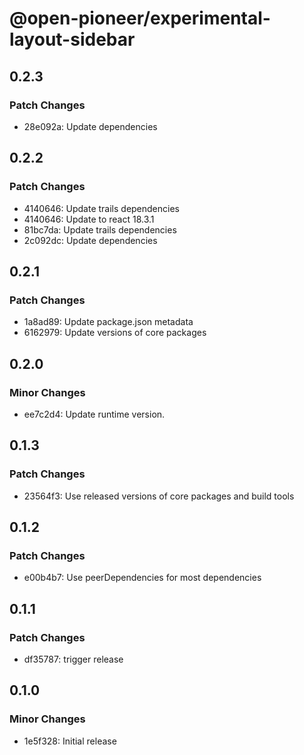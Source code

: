 # @open-pioneer/experimental-layout-sidebar

## 0.2.3

### Patch Changes

-   28e092a: Update dependencies

## 0.2.2

### Patch Changes

-   4140646: Update trails dependencies
-   4140646: Update to react 18.3.1
-   81bc7da: Update trails dependencies
-   2c092dc: Update dependencies

## 0.2.1

### Patch Changes

-   1a8ad89: Update package.json metadata
-   6162979: Update versions of core packages

## 0.2.0

### Minor Changes

-   ee7c2d4: Update runtime version.

## 0.1.3

### Patch Changes

-   23564f3: Use released versions of core packages and build tools

## 0.1.2

### Patch Changes

-   e00b4b7: Use peerDependencies for most dependencies

## 0.1.1

### Patch Changes

-   df35787: trigger release

## 0.1.0

### Minor Changes

-   1e5f328: Initial release
